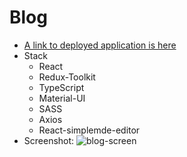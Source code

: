 # Blog
- [A link to deployed application is here](https://mern-front-kappa.vercel.app)
- Stack
   - React
   - Redux-Toolkit
   - TypeScript
   - Material-UI
   - SASS
   - Axios
   - React-simplemde-editor
- Screenshot: ![blog-screen](https://user-images.githubusercontent.com/78231573/188263779-42e1f4a5-4fcd-4402-b7cb-7d96cbcc748f.png)
